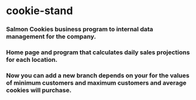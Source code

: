 # cookie-stand

### Salmon Cookies business program to internal data management for the company.

### Home page and program that calculates daily sales projections for each location.

### Now you can add a new branch depends on your for the values of minimum customers and maximum customers and average cookies will purchase.